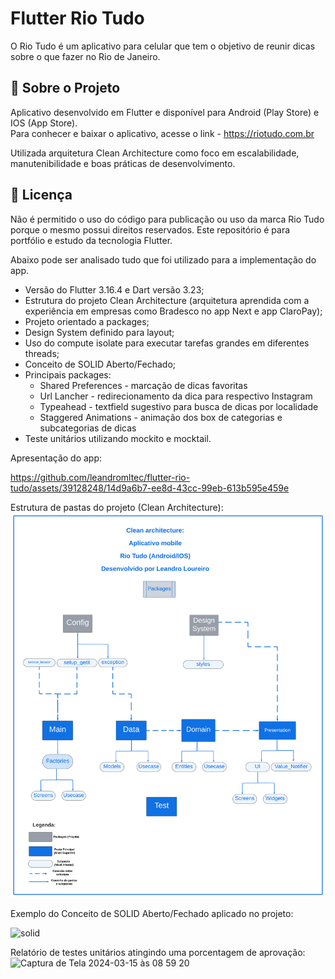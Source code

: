 # Flutter Rio Tudo

O Rio Tudo é um aplicativo para celular que tem o objetivo de reunir dicas sobre o que fazer no Rio de Janeiro.  

<h2>🚀 Sobre o Projeto</h2>
Aplicativo desenvolvido em Flutter e disponível para Android (Play Store) e IOS (App Store).<br />
Para conhecer e baixar o aplicativo, acesse o link - <a href="https://riotudo.com.br" rel="noopener">https://riotudo.com.br</a></p>
Utilizada arquitetura Clean Architecture como foco em escalabilidade, manutenibilidade e boas práticas de desenvolvimento.

<h2>📝 Licença</h2>
Não é permitido o uso do código para publicação ou uso da marca Rio Tudo porque o mesmo possui direitos reservados. Este repositório é para portfólio e estudo da tecnologia Flutter.


Abaixo pode ser analisado tudo que foi utilizado para a implementação do app.

 - Versão do Flutter 3.16.4 e Dart versão 3.23;
 - Estrutura do projeto Clean Architecture (arquitetura aprendida com a experiência em empresas como Bradesco no app Next e app ClaroPay);
 - Projeto orientado a packages;
 - Design System definido para layout;
 - Uso do compute isolate para executar tarefas grandes em diferentes threads;
 - Conceito de SOLID Aberto/Fechado;
 -  Principais packages:
    - Shared Preferences - marcação de dicas favoritas 
    - Url Lancher - redirecionamento da dica para respectivo Instagram
    - Typeahead - textfield sugestivo para busca de dicas por localidade 
    - Staggered Animations - animação dos box de categorias e subcategorias de dicas
- Teste unitários utilizando mockito e mocktail.


Apresentação do app:




https://github.com/leandromltec/flutter-rio-tudo/assets/39128248/14d9a6b7-ee8d-43cc-99eb-613b595e459e




Estrutura de pastas do projeto (Clean Architecture):
![til](./assets/images/arquitetura.png)


Exemplo do Conceito de SOLID Aberto/Fechado aplicado no projeto:

![solid](https://github.com/leandromltec/flutter-rio-tudo/assets/39128248/ecddc45d-4d92-4b4d-8025-81779a69db44)


Relatório de testes unitários atingindo uma porcentagem de aprovação:
![Captura de Tela 2024-03-15 às 08 59 20](https://github.com/leandromltec/flutter-rio-tudo/assets/39128248/220b4f59-a91f-4a0b-91ce-f11203ce9194)






